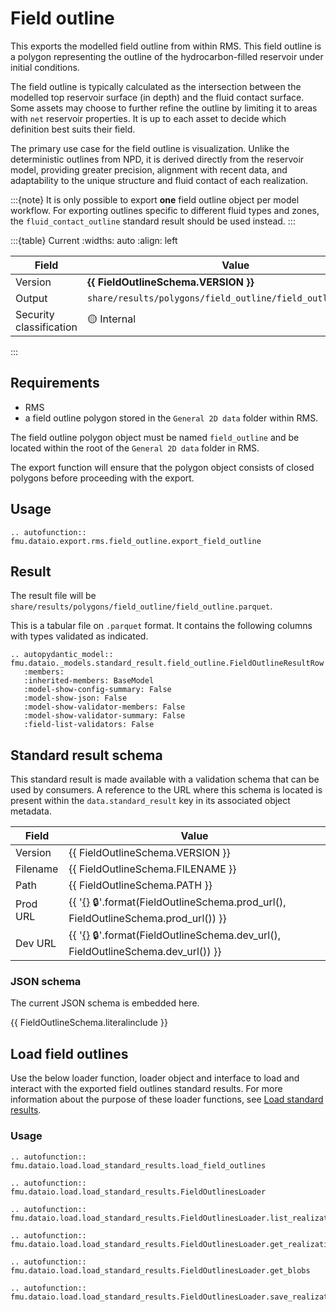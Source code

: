 # Field outline

This exports the modelled field outline from within RMS.
This field outline is a polygon representing the outline of the hydrocarbon-filled
reservoir under initial conditions.

The field outline is typically calculated as the intersection between the modelled
top reservoir surface (in depth) and the fluid contact surface. Some assets may
choose to further refine the outline by limiting it to areas with `net` reservoir
properties. It is up to each asset to decide which definition best suits their field.

The primary use case for the field outline is visualization. Unlike the deterministic
outlines from NPD, it is derived directly from the reservoir model, providing greater
precision, alignment with recent data, and adaptability to the unique structure and
fluid contact of each realization.   

:::{note} 
It is only possible to export **one** field outline object per model workflow.
For exporting outlines specific to different fluid types and zones, the
`fluid_contact_outline` standard result should be used instead.
:::

:::{table} Current
:widths: auto
:align: left

| Field | Value |
| --- | --- |
| Version | **{{ FieldOutlineSchema.VERSION }}** |
| Output | `share/results/polygons/field_outline/field_outline.parquet` |
| Security classification | 🟡 Internal |
:::

## Requirements

- RMS
- a field outline polygon stored in the `General 2D data` folder within RMS.

The field outline polygon object must be named `field_outline` and be located
within the root of the `General 2D data` folder in RMS. 

The export function will ensure that the polygon object consists of closed polygons
before proceeding with the export.


## Usage

```{eval-rst}
.. autofunction:: fmu.dataio.export.rms.field_outline.export_field_outline
```

## Result

The result file will be `share/results/polygons/field_outline/field_outline.parquet`.

This is a tabular file on `.parquet` format. It contains
the following columns with types validated as indicated.

```{eval-rst}
.. autopydantic_model:: fmu.dataio._models.standard_result.field_outline.FieldOutlineResultRow
   :members:
   :inherited-members: BaseModel
   :model-show-config-summary: False
   :model-show-json: False
   :model-show-validator-members: False
   :model-show-validator-summary: False
   :field-list-validators: False
```


## Standard result schema

This standard result is made available with a validation schema that can be
used by consumers. A reference to the URL where this schema is located is
present within the `data.standard_result` key in its associated object metadata.

| Field | Value |
| --- | --- |
| Version | {{ FieldOutlineSchema.VERSION }} |
| Filename | {{ FieldOutlineSchema.FILENAME }} |
| Path | {{ FieldOutlineSchema.PATH }} |
| Prod URL | {{ '[{}]({}) 🔒'.format(FieldOutlineSchema.prod_url(), FieldOutlineSchema.prod_url()) }}
| Dev URL | {{ '[{}]({}) 🔒'.format(FieldOutlineSchema.dev_url(), FieldOutlineSchema.dev_url()) }}

### JSON schema

The current JSON schema is embedded here.

{{ FieldOutlineSchema.literalinclude }}

## Load field outlines
Use the below loader function, loader object and interface to load and interact with 
the exported field outlines standard results. For more information about the
purpose of these loader functions, see 
[Load standard results](../standard_results.md#load-standard-results).

### Usage
```{eval-rst}
.. autofunction:: fmu.dataio.load.load_standard_results.load_field_outlines
```

```{eval-rst}
.. autofunction:: fmu.dataio.load.load_standard_results.FieldOutlinesLoader
```

```{eval-rst}
.. autofunction:: fmu.dataio.load.load_standard_results.FieldOutlinesLoader.list_realizations
```

```{eval-rst}
.. autofunction:: fmu.dataio.load.load_standard_results.FieldOutlinesLoader.get_realization
```
 
```{eval-rst}
.. autofunction:: fmu.dataio.load.load_standard_results.FieldOutlinesLoader.get_blobs
```

```{eval-rst}
.. autofunction:: fmu.dataio.load.load_standard_results.FieldOutlinesLoader.save_realization
```